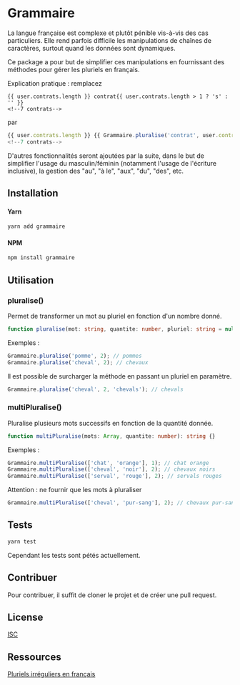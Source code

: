 # Grammaire

La langue française est complexe et plutôt pénible vis-à-vis des cas particuliers. Elle rend parfois difficile les
manipulations de chaînes de caractères, surtout quand les données sont dynamiques.

Ce package a pour but de simplifier ces manipulations en fournissant des méthodes pour gérer les pluriels en français.

Explication pratique : remplacez
```vue
{{ user.contrats.length }} contrat{{ user.contrats.length > 1 ? 's' : '' }}
<!--7 contrats-->
```
par
```javascript
{{ user.contrats.length }} {{ Grammaire.pluralise('contrat', user.contrats.length) }}
<!--7 contrats-->
```

D'autres fonctionnalités seront ajoutées par la suite, dans le but de simplifier l'usage du masculin/féminin (notamment
l'usage de l'écriture inclusive), la gestion des "au", "à le", "aux", "du", "des", etc.

## Installation

#### Yarn
```bash
yarn add grammaire
```

#### NPM
```bash
npm install grammaire
```

## Utilisation

### pluralise()
Permet de transformer un mot au pluriel en fonction d'un nombre donné.

```typescript
function pluralise(mot: string, quantite: number, pluriel: string = null): string {}
```

Exemples :
```javascript
Grammaire.pluralise('pomme', 2); // pommes
Grammaire.pluralise('cheval', 2); // chevaux
```

Il est possible de surcharger la méthode en passant un pluriel en paramètre.
```javascript
Grammaire.pluralise('cheval', 2, 'chevals'); // chevals
```

### multiPluralise()
Pluralise plusieurs mots successifs en fonction de la quantité donnée.

```typescript
function multiPluralise(mots: Array, quantite: number): string {}
```

Exemples :

```javascript
Grammaire.multiPluralise(['chat', 'orange'], 1); // chat orange
Grammaire.multiPluralise(['cheval', 'noir'], 2); // chevaux noirs
Grammaire.multiPluralise(['serval', 'rouge'], 2); // servals rouges
```
Attention : ne fournir que les mots à pluraliser
```javascript
Grammaire.multiPluralise(['cheval', 'pur-sang'], 2); // chevaux pur-sangs => faux
```


## Tests
```bash
yarn test
```

Cependant les tests sont pétés actuellement.

## Contribuer
Pour contribuer, il suffit de cloner le projet et de créer une pull request.

## License
[ISC](https://opensource.org/licenses/ISC)

## Ressources
[Pluriels irréguliers en français](https://fr.wiktionary.org/wiki/Annexe:Pluriels_irr%C3%A9guliers_en_fran%C3%A7ais)
